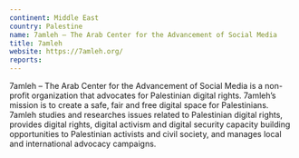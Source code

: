 ```yaml
---
continent: Middle East
country: Palestine
name: 7amleh – The Arab Center for the Advancement of Social Media
title: 7amleh
website: https://7amleh.org/
reports:
---
```


7amleh – The Arab Center for the Advancement of Social Media is a non-profit organization that advocates for Palestinian digital rights. 7amleh’s mission is to create a safe, fair and free digital space for Palestinians. 7amleh studies and researches issues related to Palestinian digital rights, provides digital rights, digital activism and digital security capacity building opportunities to Palestinian activists and civil society, and manages local and international advocacy campaigns.
